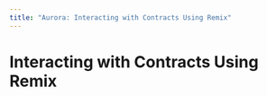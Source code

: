 ```yaml
---
title: "Aurora: Interacting with Contracts Using Remix"
---
```


# Interacting with Contracts Using Remix
